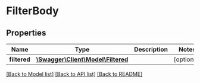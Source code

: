 # FilterBody

## Properties
Name | Type | Description | Notes
------------ | ------------- | ------------- | -------------
**filtered** | [**\Swagger\Client\Model\Filtered**](Filtered.md) |  | [optional] 

[[Back to Model list]](../README.md#documentation-for-models) [[Back to API list]](../README.md#documentation-for-api-endpoints) [[Back to README]](../README.md)


